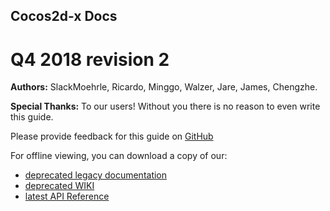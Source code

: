 ## Cocos2d-x Docs

Q4 2018 revision 2
=======

 __Authors:__ SlackMoehrle, Ricardo, Minggo, Walzer, Jare, James, Chengzhe.

__Special Thanks:__ To our users! Without you there is no reason to even write this guide.

Please provide feedback for this guide on [GitHub](https://github.com/cocos2d/cocos2d-x-docs)

For offline viewing, you can download a copy of our:

  - [deprecated legacy documentation](http://docs.cocos2d-x.org/manual.tar.gz)
  - [deprecated WIKI](http://docs.cocos2d-x.org/wiki.tar.gz)
  - [latest API Reference](http://docs.cocos2d-x.org/current-api-reference.tar.gz)
